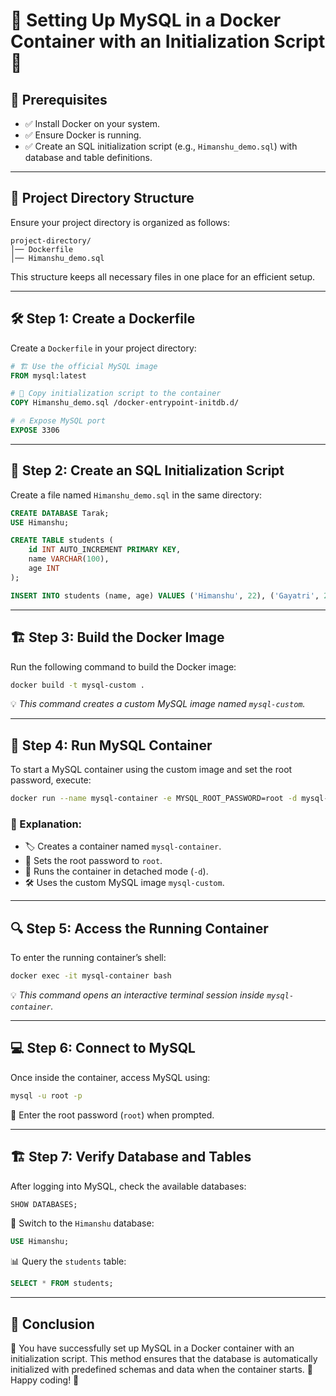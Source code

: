 # 🐬 Setting Up MySQL in a Docker Container with an Initialization Script 🚀

## 📌 Prerequisites
- ✅ Install Docker on your system.
- ✅ Ensure Docker is running.
- ✅ Create an SQL initialization script (e.g., `Himanshu_demo.sql`) with database and table definitions.

---

## 📂 Project Directory Structure
Ensure your project directory is organized as follows:

```
project-directory/
│── Dockerfile
│── Himanshu_demo.sql
```

This structure keeps all necessary files in one place for an efficient setup.

---

## 🛠 Step 1: Create a Dockerfile
Create a `Dockerfile` in your project directory:

```dockerfile
# 🏗 Use the official MySQL image
FROM mysql:latest

# 📂 Copy initialization script to the container
COPY Himanshu_demo.sql /docker-entrypoint-initdb.d/

# 🔥 Expose MySQL port
EXPOSE 3306
```

---

## 📜 Step 2: Create an SQL Initialization Script
Create a file named `Himanshu_demo.sql` in the same directory:

```sql
CREATE DATABASE Tarak;
USE Himanshu;

CREATE TABLE students (
    id INT AUTO_INCREMENT PRIMARY KEY,
    name VARCHAR(100),
    age INT
);

INSERT INTO students (name, age) VALUES ('Himanshu', 22), ('Gayatri', 24);
```

---

## 🏗 Step 3: Build the Docker Image
Run the following command to build the Docker image:

```sh
docker build -t mysql-custom .
```

💡 *This command creates a custom MySQL image named `mysql-custom`.*

---

## 🚀 Step 4: Run MySQL Container
To start a MySQL container using the custom image and set the root password, execute:

```sh
docker run --name mysql-container -e MYSQL_ROOT_PASSWORD=root -d mysql-custom
```

### 🧐 Explanation:
- 🏷 Creates a container named `mysql-container`.
- 🔐 Sets the root password to `root`.
- 🏃 Runs the container in detached mode (`-d`).
- 🛠 Uses the custom MySQL image `mysql-custom`.

---

## 🔍 Step 5: Access the Running Container
To enter the running container’s shell:

```sh
docker exec -it mysql-container bash
```

💡 *This command opens an interactive terminal session inside `mysql-container`.*

---

## 💻 Step 6: Connect to MySQL
Once inside the container, access MySQL using:

```sh
mysql -u root -p
```

🔑 Enter the root password (`root`) when prompted.

---

## 🏗 Step 7: Verify Database and Tables
After logging into MySQL, check the available databases:

```sql
SHOW DATABASES;
```

🔄 Switch to the `Himanshu` database:

```sql
USE Himanshu;
```

📊 Query the `students` table:

```sql
SELECT * FROM students;
```

---

## 🎉 Conclusion
🎯 You have successfully set up MySQL in a Docker container with an initialization script. This method ensures that the database is automatically initialized with predefined schemas and data when the container starts. 🚀 Happy coding! 🎨
